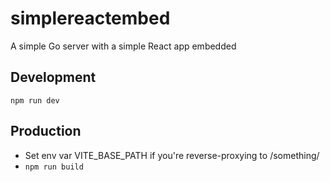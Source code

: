 # simplereactembed
A simple Go server with a simple React app embedded

## Development

`npm run dev`

## Production

- Set env var VITE_BASE_PATH if you're reverse-proxying to /something/
- `npm run build`
